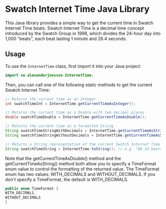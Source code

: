 # Swatch Internet Time Java Library

This Java library provides a simple way to get the current time in Swatch Internet Time beats. Swatch Internet Time is a decimal time concept introduced by the Swatch Group in 1998, which divides the 24-hour day into 1,000 "beats", each beat lasting 1 minute and 26.4 seconds.

## Usage

To use the `InternetTime` class, first import it into your Java project:

```java
import se.alexanderjonsson.InternetTime;
```
Then, you can call one of the following static methods to get the current Swatch Internet Time:
```java
// Returns the current time as an Integer
int swatchTimeInt = InternetTime.getCurrentTimeAsInteger();

// Returns the current time as a Double with two decimal places
double swatchTimeDouble = InternetTime.getCurrentTimeAsDouble();

// Returns the current time as a formatted String
String swatchTimeStringWithDecimals = InternetTime.getCurrentTimeAsString(TimeFormat.WITH_DECIMALS); // e.g. "123.23"
String swatchTimeStringWithoutDecimals = InternetTime.getCurrentTimeAsString(TimeFormat.WITHOUT_DECIMALS); // e.g. "123"

// Returns a String representation of the current Swatch Internet Time in the format "@<time_in_beats>.beats"
String swatchTimeString = InternetTime.toString(); // e.g. "@9.23.beats"
```
Note that the getCurrentTimeAsDouble() method and the getCurrentTimeAsString() method both allow you to specify a TimeFormat enum value to control the formatting of the returned value. The TimeFormat enum has two values: WITH_DECIMALS and WITHOUT_DECIMALS. If you don't specify a TimeFormat, the default is WITH_DECIMALS.
```java
public enum TimeFormat {
WITH_DECIMALS,
WITHOUT_DECIMALS
}
```
